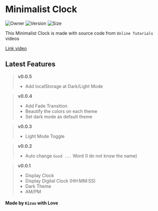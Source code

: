 # Minimalist Clock

![Owner](https://img.shields.io/badge/owner-Kizuu-blue) ![Version](https://badgen.net/badge/version/v0.0.5/blue) ![Size](https://img.shields.io/github/languages/code-size/KizuuDev/min-clock)

This Minimalist Clock is made with source code from `Online Tutorials` videos

[Link video](https://youtu.be/s9mGaRSRGZw)

## Latest Features

> **v0.0.5**
> - Add localStorage at Dark/Light Mode
>

> **v0.0.4**
> - Add Fade Transition
> - Beautify the colors on each theme
> - Set dark mode as default theme
>

> **v0.0.3**
> - Light Mode Toggle
>

> **v0.0.2**
> - Auto change `Good ...` Word (I do not know the name)
>

> **v0.0.1**
> - Display Clock
> - Display Digital Clock (HH:MM:SS)
> - Dark Theme
> - AM/PM
>

#### Made by `Kizuu` with Love
